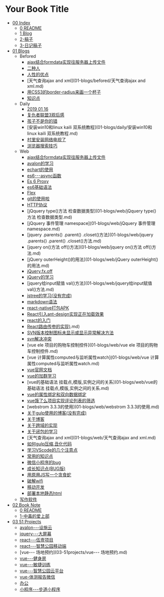 # Your Book Title

- [00 Index](00-Index/README.md)
  * [0 README](00-Index/0-README.md)
  * [1 Blog](00-Index/1-blog.md)
  * [2-稿子](00-Index/2-稿子.md)
  * [3-日记稿子](00-Index/3-日记稿子.md)
- [01 Blogs](01-blogs/README.md)
  - Befored
    * [ajax结合formdata实现往服务器上传文件](01-blogs/befored/ajax结合formdata实现往服务器上传文件.md)
    * [二种人](01-blogs/befored/二种人.md)
    * [人性的优点](01-blogs/befored/人性的优点.md)
    * [天气查询ajax and xml](01-blogs/befored/天气查询ajax and xml.md)
    * [用CSS3的border-radius来画一个杯子](01-blogs/befored/用CSS3的border-radius来画一个杯子.md)
    * [知识点](01-blogs/befored/知识点.md)
  - Daily
    * [2019 01 16](01-blogs/daily/2019-01-16.md)
    * [复仇者联盟3观后感](01-blogs/daily/复仇者联盟3观后感.md)
    * [孩子不是你的错](01-blogs/daily/孩子不是你的错.md)
    * [安装win10和linux kaili 双系统教程](01-blogs/daily/安装win10和linux kaili 双系统教程.md)
    * [村里安装网络电视了](01-blogs/daily/村里安装网络电视了.md)
    * [浏览器搜索技巧](01-blogs/daily/浏览器搜索技巧.md)
  - Web
    * [ajax结合formdata实现往服务器上传文件](01-blogs/web/ajax结合formdata实现往服务器上传文件.md)
    * [avalon的学习](01-blogs/web/avalon的学习.md)
    * [echart的使用](01-blogs/web/echart的使用.md)
    * [es6---async函数](01-blogs/web/es6---async函数.md)
    * [Es 6 Proxy](01-blogs/web/es6--proxy.md)
    * [es6基础语法](01-blogs/web/es6基础语法.md)
    * [Flex](01-blogs/web/flex.md)
    * [git的使用啦](01-blogs/web/git的使用啦.md)
    * [HTTP协议](01-blogs/web/HTTP协议.md)
    * [jQquery type()方法 检查数据类型](01-blogs/web/jQquery type()方法 检查数据类型.md)
    * [jQquery 事件管理 namespace](01-blogs/web/jQquery 事件管理 namespace.md)
    * [jquery .parents() .parent() .closet()方法](01-blogs/web/jquery .parents() .parent() .closet()方法.md)
    * [jquery on()方法 off()方法](01-blogs/web/jquery on()方法 off()方法.md)
    * [jQuery outerHeight()的用法](01-blogs/web/jQuery outerHeight()的用法.md)
    * [jQuery.fx.off](01-blogs/web/jQuery.fx.off.md)
    * [jQuery的学习](01-blogs/web/jQuery的学习.md)
    * [jquery给input赋值 val()方法](01-blogs/web/jquery给input赋值 val()方法.md)
    * [jstree的学习(没有完成)](01-blogs/web/jstree的学习(没有完成).md)
    * [markdown语法](01-blogs/web/markdown语法.md)
    * [react-native打包APK](01-blogs/web/react-native打包APK.md)
    * [React引入ant-design实现正在加载效果](01-blogs/web/React引入ant-design实现正在加载效果.md)
    * [react的入门](01-blogs/web/react的入门.md)
    * [React路由传参的实现)](01-blogs/web/React路由传参的实现).md)
    * [SVN版本控制图标未显示或显示异常解决方法](01-blogs/web/SVN版本控制图标未显示或显示异常解决方法.md)
    * [svn解决冲突](01-blogs/web/svn解决冲突.md)
    * [vue ele 项目的购物车控制控件](01-blogs/web/vue ele 项目的购物车控制控件.md)
    * [vue 计算属性computed与监听属性watch](01-blogs/web/vue 计算属性computed与监听属性watch.md)
    * [vue官网文档](01-blogs/web/vue官网文档.md)
    * [vue的加群学习](01-blogs/web/vue的加群学习.md)
    * [vue的基础语法 挂载点,模版,实例之间的关系](01-blogs/web/vue的基础语法 挂载点,模版,实例之间的关系.md)
    * [vue的属性绑定和双向数据绑定](01-blogs/web/vue的属性绑定和双向数据绑定.md)
    * [vue饿了么项目实现评论列表的筛选](01-blogs/web/vue饿了么项目实现评论列表的筛选.md)
    * [webstrom 3.3.3的使用](01-blogs/web/webstrom 3.3.3的使用.md)
    * [关于gulp使用的博客(没有完成)](01-blogs/web/关于gulp使用的博客(没有完成).md)
    * [关于博客](01-blogs/web/关于博客.md)
    * [关于跨域的实现](01-blogs/web/关于跨域的实现.md)
    * [关于闭包的学习](01-blogs/web/关于闭包的学习.md)
    * [天气查询ajax and xml](01-blogs/web/天气查询ajax and xml.md)
    * [如何gulp压缩,丑化代码](01-blogs/web/如何gulp压缩,丑化代码.md)
    * [学习VScode的几个注意点](01-blogs/web/学习VScode的几个注意点.md)
    * [常用的知识点](01-blogs/web/常用的知识点.md)
    * [微信小程序的bug](01-blogs/web/微信小程序的bug.md)
    * [成长知识点(BUG版)](01-blogs/web/成长知识点(BUG版).md)
    * [用原用JS写一个贪食蛇](01-blogs/web/用原用JS写一个贪食蛇.md)
    * [破解wifi](01-blogs/web/破解wifi.md)
    * [移动开发](01-blogs/web/移动开发.md)
    * [部署本地静态html](01-blogs/web/部署本地静态html.md)
  * [写作软件](01-blogs/写作软件.md)
- [02 Book Note](02-bookNote/README.md)
  * [0 README](02-bookNote/0-README.md)
  * [1-中毒的爱上部](02-bookNote/1-中毒的爱上部.md)
- [03 51 Projects](03-51projects/README.md)
  * [avalon---设施云](03-51projects/avalon---设施云.md)
  * [jquery---大屏幕](03-51projects/jquery---大屏幕.md)
  * [react---伍壹项目](03-51projects/react---伍壹项目.md)
  * [react---智慧公园移动端](03-51projects/react---智慧公园移动端.md)
  * [vue--- 场地预约](03-51projects/vue--- 场地预约.md)
  * [vue---健身房](03-51projects/vue---健身房.md)
  * [vue---敏捷训练](03-51projects/vue---敏捷训练.md)
  * [vue---智慧公园云平台](03-51projects/vue---智慧公园云平台.md)
  * [vue-体测报告微信](03-51projects/vue-体测报告微信.md)
  * [办公](03-51projects/办公.md)
  * [小程序---步道小程序](03-51projects/小程序---步道小程序.md)
